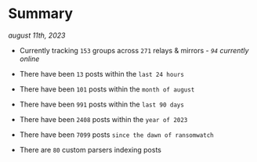 
# Summary
_august 11th, 2023_

- Currently tracking `153` groups across `271` relays & mirrors - _`94` currently online_

- There have been `13` posts within the `last 24 hours`

- There have been `101` posts within the `month of august`

- There have been `991` posts within the `last 90 days`

- There have been `2408` posts within the `year of 2023`

- There have been `7099` posts `since the dawn of ransomwatch`

- There are `80` custom parsers indexing posts
